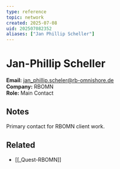 ```yaml
---
type: reference
topic: network
created: 2025-07-08
uid: 202507082352
aliases: ["Jan Phillip Scheller"]
---
```


# Jan-Phillip Scheller

**Email:** jan_phillip.scheler@rb-omnishore.de  
**Company:** RBOMN  
**Role:** Main Contact  

## Notes

Primary contact for RBOMN client work.

## Related
- [[_Quest-RBOMN]]